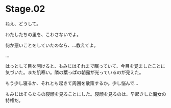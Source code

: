 # Stage.02

ねえ、どうして。

わたしたちの里を、こわさないでよ。

何か悪いことをしていたのなら、…教えてよ。

…

はっとして目を開けると、もみじはそれまで眠っていて、今目を覚ましたことに気づいた。まだ肌寒い。隣の葉っぱの朝露が光っているのが見えた。

もう少し寝るか、それとも起きて周囲を散策するか。少し悩んで…

もみじはそらたちの寝顔を見ることにした。寝顔を見るのは、早起きした魔女の特権だ。
